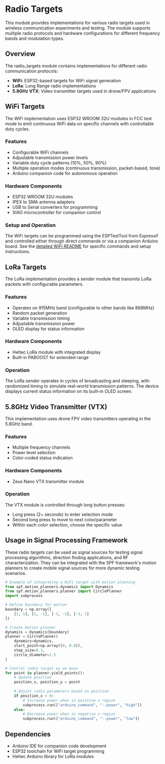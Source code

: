 # Radio Targets

This module provides implementations for various radio targets used in wireless communication experiments and testing. The module supports multiple radio protocols and hardware configurations for different frequency bands and modulation types.

## Overview

The radio_targets module contains implementations for different radio communication protocols:

- **WiFi**: ESP32-based targets for WiFi signal generation
- **LoRa**: Long Range radio implementations 
- **5.8GHz VTX**: Video transmitter targets used in drone/FPV applications

## WiFi Targets

The WiFi implementation uses ESP32 WROOM 32U modules in FCC test mode to emit continuous WiFi data on specific channels with controllable duty cycles.

### Features

- Configurable WiFi channels
- Adjustable transmission power levels
- Variable duty cycle patterns (10%, 50%, 90%)
- Multiple operation modes (continuous transmission, packet-based, tone)
- Arduino companion code for autonomous operation

### Hardware Components

- ESP32 WROOM 32U modules
- IPEX to SMA antenna adapters
- USB to Serial converters for programming
- XIAO microcontroller for companion control

### Setup and Operation

The WiFi targets can be programmed using the ESPTestTool from Espressif and controlled either through direct commands or via a companion Arduino board. See the [detailed WiFi README](/home/mouse9911/gits/spf/spf/radio_targets/wifi/README.md) for specific commands and setup instructions.

## LoRa Targets

The LoRa implementation provides a sender module that transmits LoRa packets with configurable parameters.

### Features

- Operates on 915MHz band (configurable to other bands like 868MHz)
- Random packet generation
- Variable transmission timing
- Adjustable transmission power
- OLED display for status information

### Hardware Components

- Heltec LoRa module with integrated display
- Built-in PABOOST for extended range

### Operation

The LoRa sender operates in cycles of broadcasting and sleeping, with randomized timing to simulate real-world transmission patterns. The device displays current status information on its built-in OLED screen.

## 5.8GHz Video Transmitter (VTX)

This implementation uses drone FPV video transmitters operating in the 5.8GHz band.

### Features

- Multiple frequency channels
- Power level selection
- Color-coded status indication

### Hardware Components

- Zeus Nano VTX transmitter module

### Operation

The VTX module is controlled through long button presses: 
- Long press (2+ seconds) to enter selection mode
- Second long press to move to next color/parameter
- Within each color selection, choose the specific value

## Usage in Signal Processing Framework

These radio targets can be used as signal sources for testing signal processing algorithms, direction finding applications, and RF characterization. They can be integrated with the SPF framework's motion planners to create mobile signal sources for more dynamic testing scenarios.

```python
# Example of integrating a WiFi target with motion planning
from spf.motion_planners.dynamics import Dynamics
from spf.motion_planners.planner import CirclePlanner
import subprocess

# Define boundary for motion
boundary = np.array([
    [1, 1], [1, -1], [-1, -1], [-1, 1]
])

# Create motion planner
dynamics = Dynamics(boundary)
planner = CirclePlanner(
    dynamics=dynamics,
    start_point=np.array([0, 0.8]),
    step_size=0.1,
    circle_diameter=1.5
)

# Control radio target as we move
for point in planner.yield_points():
    # Update position
    position_x, position_y = point
    
    # Adjust radio parameters based on position
    if position_x > 0:
        # Increase power when in positive x region
        subprocess.run(["arduino_command", "--power", "high"])
    else:
        # Decrease power when in negative x region
        subprocess.run(["arduino_command", "--power", "low"])
```

## Dependencies

- Arduino IDE for companion code development
- ESP32 toolchain for WiFi target programming
- Heltec Arduino library for LoRa modules 